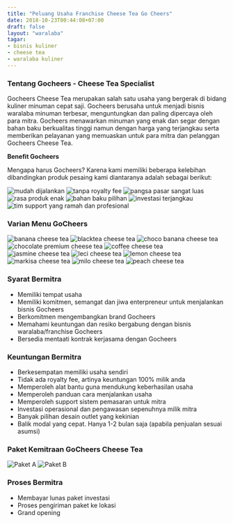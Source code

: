 ```yaml
---
title: "Peluang Usaha Franchise Cheese Tea Go Cheers"
date: 2018-10-23T00:44:08+07:00
draft: false
layout: "waralaba"
tagar:
- bisnis kuliner
- cheese tea
- waralaba kuliner
---
```


### Tentang Gocheers - Cheese Tea Specialist

Gocheers Cheese Tea merupakan salah satu usaha yang bergerak di bidang kuliner minuman cepat saji. Gocheers berusaha untuk menjadi bisnis waralaba minuman terbesar, menguntungkan dan paling dipercaya oleh para mitra. Gocheers menawarkan minuman yang enak dan segar dengan bahan baku berkualitas tinggi namun dengan harga yang terjangkau serta memberikan pelayanan yang memuaskan untuk para mitra dan pelanggan Gocheers Cheese Tea.

**Benefit Gocheers**

Mengapa harus Gocheers? Karena kami memiliki beberapa kelebihan dibandingkan produk pesaing kami diantaranya adalah sebagai berikut:

![mudah dijalankan](../gocheers/gocheers-mudah-dijalankan.jpg)
![tanpa royalty fee](../gocheers/gocheers-tanpa-royalty-fee.jpg)
![pangsa pasar sangat luas](../gocheers/gocheers-pasar-sangat-luas.jpg)
![rasa produk enak](../gocheers/gocheers-rasa-produk-enak.jpg)
![bahan baku pilihan](../gocheers/gocheers-bahan-baku-pilihan.jpg)
![investasi terjangkau](../gocheers/gocheers-investasi-murah.jpg)
![tim support yang ramah dan profesional](../gocheers/gocheers-ramah-profesional.jpg)

### Varian Menu GoCheers

![banana cheese tea](../gocheers/menu-gocheers-banana-cheese-tea.jpg)
![blacktea cheese tea](../gocheers/menu-gocheers-blacktea-cheese-tea.jpg)
![choco banana cheese tea](../gocheers/menu-gocheers-chocobanana-cheese-tea.jpg)
![chocolate premium cheese tea](../gocheers/menu-gocheers-chocolate-premium-cheese-tea.jpg)
![coffee cheese tea](../gocheers/menu-gocheers-coffee-cheese-tea.jpg)
![jasmine cheese tea](../gocheers/menu-gocheers-jasmine-cheese-tea.jpg)
![leci cheese tea](../gocheers/menu-gocheers-leci-cheese-tea.jpg)
![lemon cheese tea](../gocheers/menu-gocheers-lemon-cheese-tea.jpg)
![markisa cheese tea](../gocheers/menu-gocheers-markisa-cheese-tea.jpg)
![milo cheese tea](../gocheers/menu-gocheers-milo-cheese-tea.jpg)
![peach cheese tea](../gocheers/menu-gocheers-peach-cheese-tea.jpg)

### Syarat Bermitra

- Memiliki tempat usaha
- Memiliki komitmen, semangat dan jiwa enterpreneur untuk menjalankan bisnis Gocheers
- Berkomitmen mengembangkan brand Gocheers
- Memahami keuntungan dan resiko bergabung dengan bisnis waralaba/franchise Gocheers
- Bersedia mentaati kontrak kerjasama dengan Gocheers

### Keuntungan Bermitra 

- Berkesempatan memiliki usaha sendiri
- Tidak ada royalty fee, artinya keuntungan 100% milik anda
- Memperoleh alat bantu guna mendukung keberhasilan usaha
- Memperoleh panduan cara menjalankan usaha
- Memperoleh support sistem pemasaran untuk mitra
- Investasi operasional dan pengawasan sepenuhnya milik mitra
- Banyak pilihan desain outlet yang kekinian
- Balik modal yang cepat. Hanya 1-2 bulan saja (apabila penjualan sesuai asumsi)

### Paket Kemitraan GoCheers Cheese Tea

![Paket A](../gocheers/harga-waralaba-gocheers-cheese-tea-paket-a.jpg)
![Paket B](../gocheers/harga-waralaba-gocheers-cheese-tea-paket-b.jpg)

### Proses Bermitra

* Membayar lunas paket investasi
* Proses pengiriman paket ke lokasi
* Grand opening
